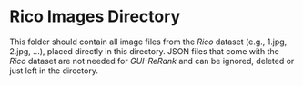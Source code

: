 # Rico Images Directory

This folder should contain all image files from the *Rico* dataset (e.g., 1.jpg, 2.jpg, ...), placed directly in this directory. JSON files that come with the *Rico* dataset are not needed for *GUI-ReRank* and can be ignored, deleted or just left in the directory. 